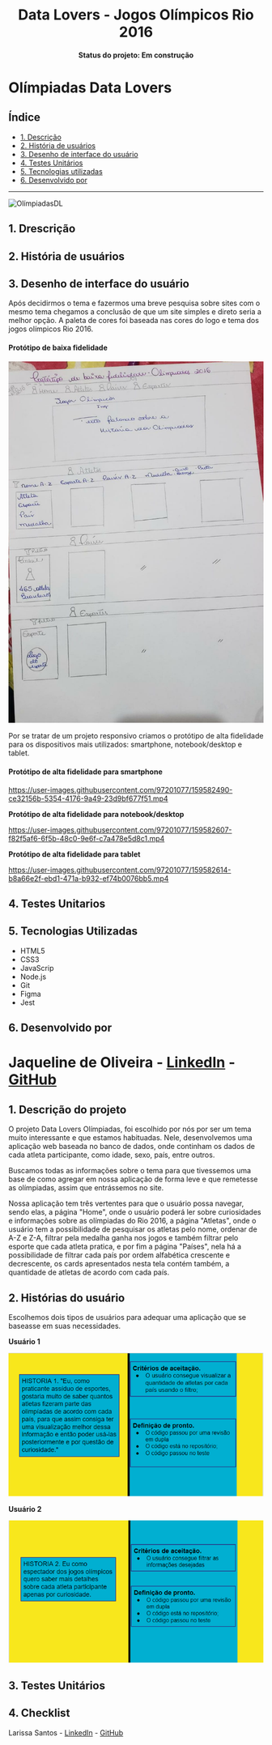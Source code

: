 
<h1 align="center"> Data Lovers - Jogos Olímpicos Rio 2016 </h1>
<h4 align="center">Status do projeto: Em construção </h4>

# Olímpiadas Data Lovers


## Índice

- [1. Descrição](#1-drescrição)
- [2. História de usuários](#2-história-de-usuários)
- [3. Desenho de interface do usuário](#3-desenho-de-interface-do-usuário)
- [4. Testes Unitários](#4-testes-unitários)
- [5. Tecnologias utilizadas](#5-tecnologias-utilizadas)
- [6. Desenvolvido por](#6-desenvolvido-por)

---
<img src="src/Olímpiadas Data Lovers.png" alt="OlímpiadasDL">


## 1. Drescrição


## 2. História de usuários


## 3. Desenho de interface do usuário

Após decidirmos o tema e fazermos uma breve pesquisa sobre sites com o mesmo tema chegamos a conclusão de que um site simples e direto seria a melhor opção. A paleta de cores foi baseada nas cores do logo e tema dos jogos olímpicos Rio 2016.

#### Protótipo de baixa fidelidade

![Desenho feito a mão do protótipo de baixa fidelidade](src/img/baixa-fidelidade.jpeg)

Por se tratar de um projeto responsivo criamos o protótipo de alta fidelidade para os dispositivos mais utilizados: smartphone, notebook/desktop e tablet.

#### Protótipo de alta fidelidade para smartphone

https://user-images.githubusercontent.com/97201077/159582490-ce32156b-5354-4176-9a49-23d9bf677f51.mp4

**Protótipo de alta fidelidade para notebook/desktop**

https://user-images.githubusercontent.com/97201077/159582607-f82f5af6-6f5b-48c0-9e6f-c7a478e5d8c1.mp4


**Protótipo de alta fidelidade para tablet**

https://user-images.githubusercontent.com/97201077/159582614-b8a66e2f-ebd1-471a-b932-ef74b0076bb5.mp4


## 4. Testes Unitarios

## 5. Tecnologias Utilizadas

- HTML5
- CSS3
- JavaScrip
- Node.js
- Git
- Figma
- Jest

## 6. Desenvolvido por

Jaqueline de Oliveira - [LinkedIn](https://www.linkedin.com/in/jaquelinedeoliveiraa/) - [GitHub](https://github.com/jaquelinedeoliveira93)
=======

## 1. Descrição do projeto

O projeto Data Lovers Olímpiadas, foi escolhido por nós por ser um tema muito interessante e que estamos habituadas. Nele, desenvolvemos uma aplicação web baseada no banco de dados, onde continham os dados de cada atleta participante, como idade, sexo, país, entre outros.

Buscamos todas as informações sobre o tema para que tivessemos uma base de como agregar em nossa aplicação de forma leve e que remetesse as olímpiadas, assim que entrássemos no site.

Nossa aplicação tem três vertentes para que o usuário possa navegar, sendo elas, a página "Home", onde o usuário poderá ler sobre curiosidades e informações sobre as olímpiadas do Rio 2016, a página "Atletas", onde o usuário tem a possibilidade de pesquisar os atletas pelo nome, ordenar de A-Z e Z-A, filtrar pela medalha ganha nos jogos e também filtrar pelo esporte que cada atleta pratica, e por fim a página "Países", nela há a possibilidade de filtrar cada país por ordem alfabética crescente e decrescente, os cards apresentados nesta tela contém também, a quantidade de atletas de acordo com cada país.

## 2. Histórias do usuário

Escolhemos dois tipos de usuários para adequar uma aplicação que se baseasse em suas necessidades.

**Usuário 1**

<img src="src/História_do_usuário_-_1.png" alt="Usuário 1">

**Usuário 2**

<img src="src/História_do_usuário_-_2.png" alt="Usuário 2">

## 3. Testes Unitários


## 4. Checklist


Larissa Santos - [LinkedIn](https://www.linkedin.com/in/larissa-dos-reis-santos-aaa8b415a/) - [GitHub](https://github.com/Larasantos97)
